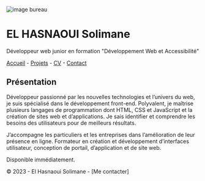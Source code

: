 ![image bureau](https://c.pxhere.com/photos/32/23/computer_computers_computer_technology_room_technology_internet_keyboard_work-563656.jpg!d)

# EL HASNAOUI Solimane #

Développeur web junior en formation "Développement Web et Accessibilité"

[Accueil](https://github.com/Solimane935/S01E11-Ateliers-Recap-exo-solimane/blob/main/-Ateliers-Recap-exo-solimane.md) - [Projets](https://github.com/Solimane935/S01E11-Ateliers-Recap-exo-solimane/blob/main/projets.md) - [CV](https://github.com/Solimane935/S01E11-Ateliers-Recap-exo-solimane/blob/main/cv.md) - [Contact](https://github.com/Solimane935/S01E11-Ateliers-Recap-exo-solimane/blob/main/contact.md)

## Présentation ##

Développeur passionné par les nouvelles technologies et l’univers du web, je suis spécialisé dans le développement front-end. Polyvalent, je maîtrise plusieurs langages de programmation dont HTML, CSS et JavaScript et la création de sites web et d’applications. Je sais identifier et comprendre les besoins des utilisateurs pour de meilleurs résultats.

J’accompagne les particuliers et les entreprises dans l’amélioration de leur présence en ligne. Formateur en création et développement d’interfaces utilisateur, conception de portail, d’application et de site web.

Disponible immédiatement.

© 2023 - El Hasnaoui Solimane - [Me contacter]